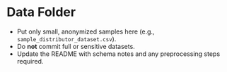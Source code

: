# Data Folder

- Put only small, anonymized samples here (e.g., `sample_distributor_dataset.csv`).
- Do **not** commit full or sensitive datasets.
- Update the README with schema notes and any preprocessing steps required.
